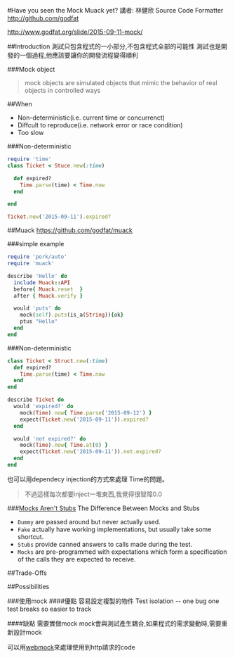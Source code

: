 #Have you seen the Mock Muack yet?
講者: 林健欣 Source Code Formatter http://github.com/godfat

http://www.godfat.org/slide/2015-09-11-mock/

##Introduction
測試只包含程式的一小部分,不包含程式全部的可能性
測試也是開發的一個過程,他應該要讓你的開發流程變得順利

###Mock object
> mock objects are simulated objects that mimic the behavior of real objects in controlled ways

##When
* Non-deterministic(i.e. current time or concurrenct)
* Diffcult to reproduce(i.e. network error or race condition)
* Too slow

###Non-deterministic

```rb
require 'time'
class Ticket < Stuce.new(:time)

  def expired?
    Time.parse(time) < Time.now
  end

end

Ticket.new('2015-09-11').expired?
```



##Muack
https://github.com/godfat/muack

###simple example
```rb
require 'pork/auto'
require 'muack'

describe 'Hello' do
  include Muack::API
  before{ Muack.reset  }
  after { Muack.verify }

  would 'puts' do
    mock(self).puts(is_a(String)){ok}
    ptus "Hello"
  end
end
```

###Non-deterministic

```rb
class Ticket < Struct.new(:time)
  def expired?
    Time.parse(time) < Time.now
  end
end

describe Ticket do
  would 'expired?' do
    mock(Time).now{ Time.parse('2015-09-12') }
    expect(Ticket.new('2015-09-11')).expired?
  end

  would 'not expired?' do
    mock(Time).now{ Time.at(0) }
    expect(Ticket.new('2015-09-11')).not.expired?
  end
end
```

也可以用dependecy injection的方式來處理 Time的問題。
>不過這樣每次都要inject一堆東西,我覺得很智障0.0


###[Mocks Aren't Stubs](http://martinfowler.com/articles/mocksArentStubs.html)
The Difference Between Mocks and Stubs
* `Dummy` are passed around but never actually used.
* `Fake` actually have working implementations,
but usually take some shortcut.
* `Stubs` provide canned answers to calls made during the test.
* `Mocks` are pre-programmed with expectations which form a specification of the calls they are expected to receive.

##Trade-Offs

##Possibilities


###使用mock
####優點
容易設定複製的物件
Test isolation -- one bug one test breaks so easier to track

####缺點
需要實做mock
mock會與測試產生耦合,如果程式的需求變動時,需要重新設計mock


可以用[webmock](https://github.com/bblimke/webmock)來處理使用到http請求的code

